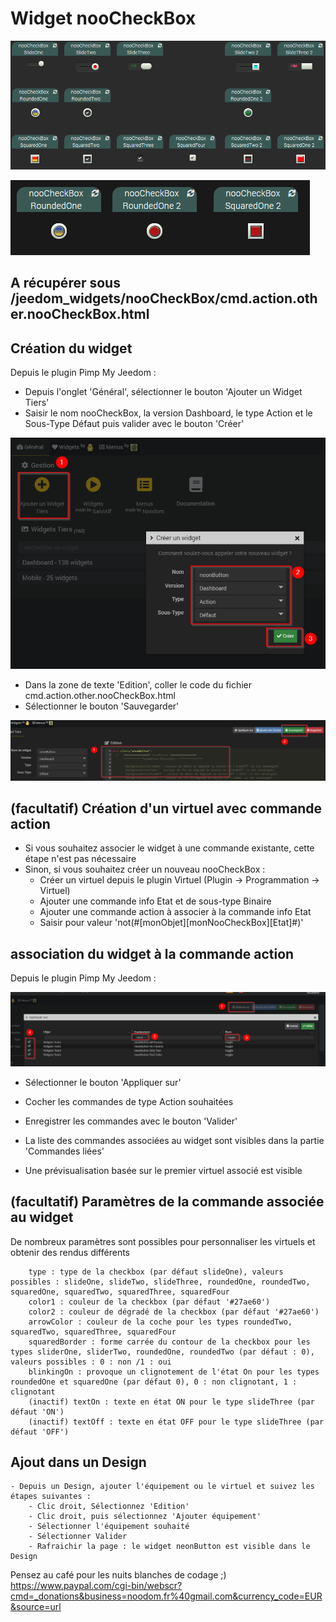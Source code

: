 # Widget nooCheckBox

![](doc/images/nooCheckBoxDemo.gif)

![](doc/images/nooCheckBoxBlinkingDemo.gif)

## A récupérer sous /jeedom_widgets/nooCheckBox/cmd.action.other.nooCheckBox.html

## Création du widget

Depuis le plugin Pimp My Jeedom :

- Depuis l'onglet 'Général', sélectionner le bouton 'Ajouter un Widget Tiers'
- Saisir le nom nooCheckBox, la version Dashboard, le type Action et le Sous-Type Défaut puis valider avec le bouton 'Créer'

![](../neonButton/doc/images/pimpWidgetCreation.png)

- Dans la zone de texte 'Edition', coller le code du fichier cmd.action.other.nooCheckBox.html
- Sélectionner le bouton 'Sauvegarder'

![](../neonButton/doc/images/pimpCodeAdd.png)

## (facultatif) Création d'un virtuel avec commande action

- Si vous souhaitez associer le widget à une commande existante, cette étape n'est pas nécessaire
- Sinon, si vous souhaitez créer un nouveau nooCheckBox :
	- Créer un virtuel depuis le plugin Virtuel (Plugin -> Programmation -> Virtuel)
	- Ajouter une commande info Etat et de sous-type Binaire
  - Ajouter une commande action à associer à la commande info Etat
  - Saisir pour valeur 'not(#[monObjet][monNooCheckBox][Etat]#)'

## association du widget à la commande action

Depuis le plugin Pimp My Jeedom :

![](../neonButton/doc/images/commandAssociation.png)

- Sélectionner le bouton 'Appliquer sur'
- Cocher les commandes de type Action souhaitées
- Enregistrer les commandes avec le bouton 'Valider'

- La liste des commandes associées au widget sont visibles dans la partie 'Commandes liées'
- Une prévisualisation basée sur le premier virtuel associé est visible

## (facultatif) Paramètres de la commande associée au widget

De nombreux paramètres sont possibles pour personnaliser les virtuels et obtenir des rendus différents

		type : type de la checkbox (par défaut slideOne), valeurs possibles : slideOne, slideTwo, slideThree, roundedOne, roundedTwo, squaredOne, squaredTwo, squaredThree, squaredFour
		color1 : couleur de la checkbox (par défaut '#27ae60')
		color2 : couleur de dégradé de la checkbox (par défaut '#27ae60')
		arrowColor : couleur de la coche pour les types roundedTwo, squaredTwo, squaredThree, squaredFour
		squaredBorder : forme carrée du contour de la checkbox pour les types sliderOne, sliderTwo, roundedOne, roundedTwo (par défaut : 0), valeurs possibles : 0 : non /1 : oui
		blinkingOn : provoque un clignotement de l'état On pour les types roundedOne et squaredOne (par défaut 0), 0 : non clignotant, 1 : clignotant
		(inactif) textOn : texte en état ON pour le type slideThree (par défaut 'ON')
		(inactif) textOff : texte en état OFF pour le type slideThree (par défaut 'OFF')

## Ajout dans un Design

	- Depuis un Design, ajouter l'équipement ou le virtuel et suivez les étapes suivantes :
		- Clic droit, Sélectionnez 'Edition'
		- Clic droit, puis sélectionnez 'Ajouter équipement'
		- Sélectionner l'équipement souhaité
		- Sélectionner Valider
		- Rafraichir la page : le widget neonButton est visible dans le Design

Pensez au café pour les nuits blanches de codage ;) https://www.paypal.com/cgi-bin/webscr?cmd=_donations&business=noodom.fr%40gmail.com&currency_code=EUR&source=url
